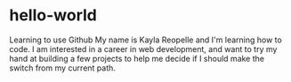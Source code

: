 # hello-world
Learning to use Github
My name is Kayla Reopelle and I'm learning how to code. I am interested in a career in web development, and want to try my hand at building a few projects to help me decide if I should make the switch from my current path. 
